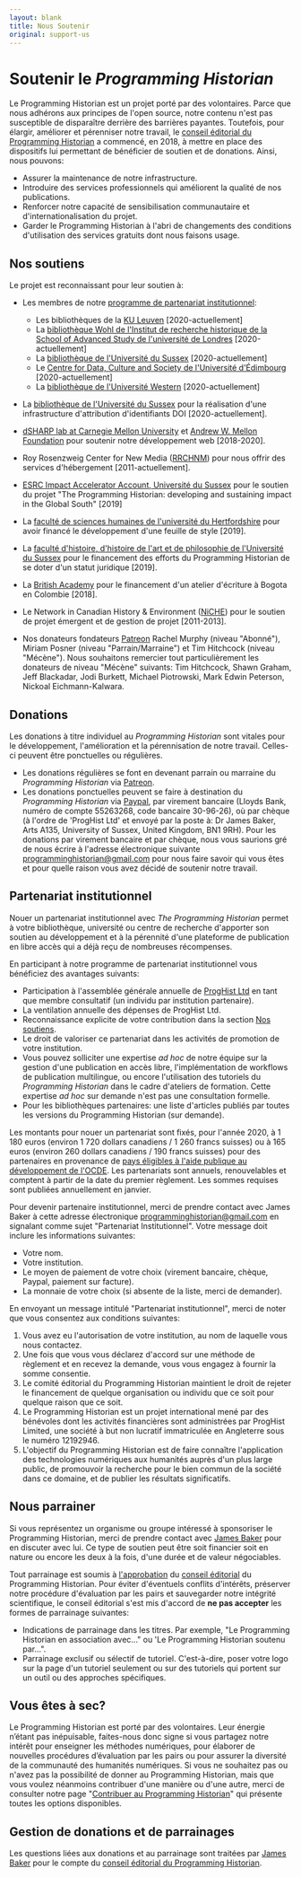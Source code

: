 ```yaml
---
layout: blank
title: Nous Soutenir
original: support-us
---
```


# Soutenir le _Programming Historian_

Le Programming Historian est un projet porté par des volontaires. Parce que nous adhérons aux principes de l'open source, notre contenu n'est pas susceptible de disparaître derrière des barrières payantes. Toutefois, pour élargir, améliorer et pérenniser notre travail, le [conseil éditorial du Programming Historian](/fr/equipe-projet) a commencé, en 2018, à mettre en place des dispositifs lui permettant de bénéficier de soutien et de donations. Ainsi, nous pouvons:

- Assurer la maintenance de notre infrastructure.
- Introduire des services professionnels qui améliorent la qualité de nos publications.
- Renforcer notre capacité de sensibilisation communautaire et d'internationalisation du projet.
- Garder le Programming Historian à l'abri de changements des conditions d'utilisation des services gratuits dont nous faisons usage.

## Nos soutiens

Le projet est reconnaissant pour leur soutien à:

- Les membres de notre [programme de partenariat institutionnel](nous-soutenir#partenariat-institutionnel):
  - Les bibliothèques de la [KU Leuven](https://bib.kuleuven.be/) [2020-actuellement]
  - La [bibliothèque Wohl de l'Institut de recherche historique de la School of Advanced Study de l'université de Londres](https://www.history.ac.uk/library) [2020-actuellement]
  - La [bibliothèque de l'Université du Sussex](https://www.sussex.ac.uk/library/) [2020-actuellement]
  - Le [Centre for Data, Culture and Society de l'Université d'Édimbourg](https://www.cdcs.ed.ac.uk/) [2020-actuellement]
  - La [bibliothèque de l'Université Western](https://www.lib.uwo.ca/) [2020-actuellement]
  
- La [bibliothèque de l'Université du Sussex](https://www.sussex.ac.uk/library/) pour la réalisation d'une infrastructure d'attribution d'identifiants DOI [2020-actuellement].
- [dSHARP lab at Carnegie Mellon University](http://dsharp.library.cmu.edu/) et [Andrew W. Mellon Foundation](https://mellon.org/) pour soutenir notre développement web [2018-2020].
- Roy Rosenzweig Center for New Media ([RRCHNM](http://chnm.gmu.edu/)) pour nous offrir des services d'hébergement [2011-actuellement].
- [ESRC Impact Accelerator Account, Université du Sussex](http://www.sussex.ac.uk/staff/research/rqi/rqi_information_and_support/rqi_impact_funding/if-esrciaa/) pour le soutien du projet "The Programming Historian: developing and sustaining impact in the Global South" [2019]
- La [faculté de sciences humaines de l'université du Hertfordshire](https://www.herts.ac.uk/study/schools-of-study/humanities) pour avoir financé le développement d'une feuille de style [2019].
- La [faculté d'histoire, d'histoire de l'art et de philosophie de l'Université du Sussex](http://www.sussex.ac.uk/hahp/) pour le financement des efforts du Programming Historian de se doter d'un statut juridique [2019].
- La [British Academy](https://www.britac.ac.uk/) pour le financement d'un atelier d'écriture à Bogota en Colombie [2018].
- Le Network in Canadian History & Environment ([NiCHE](http://niche-canada.org/)) pour le soutien de projet émergent et de gestion de projet [2011-2013].
- Nos donateurs fondateurs [Patreon](https://www.patreon.com/theprogramminghistorian) Rachel Murphy (niveau "Abonné"), Miriam Posner (niveau "Parrain/Marraine") et Tim Hitchcock (niveau "Mécène"). Nous souhaitons remercier tout particulièrement les donateurs de niveau "Mécène" suivants: Tim Hitchcock, Shawn Graham, Jeff Blackadar, Jodi Burkett, Michael Piotrowski, Mark Edwin Peterson, Nickoal Eichmann-Kalwara.

 
## Donations

Les donations à titre individuel au *Programming Historian* sont vitales pour le développement, l'amélioration et la pérennisation de notre travail. Celles-ci peuvent être ponctuelles ou régulières.
 
- Les donations régulières se font en devenant parrain ou marraine du *Programming Historian* via [Patreon](https://www.patreon.com/theprogramminghistorian). 
- Les donations ponctuelles peuvent se faire à destination du *Programming Historian* via [Paypal](https://www.paypal.com/cgi-bin/webscr?cmd=_s-xclick&hosted_button_id=7BGHUZRVS4LYL&source=url), par virement bancaire (Lloyds Bank, numéro de compte 55263268, code bancaire 30-96-26), où par chèque (à l'ordre de 'ProgHist Ltd' et envoyé par la poste à: Dr James Baker, Arts A135, University of Sussex, United Kingdom, BN1 9RH). Pour les donations par virement bancaire et par chèque, nous vous saurions gré de nous écrire à l'adresse électronique suivante <a href="mailto:programminghistorian@gmail.com">programminghistorian@gmail.com</a> pour nous faire savoir qui vous êtes et pour quelle raison vous avez décidé de soutenir notre travail. 

## Partenariat institutionnel

Nouer un partenariat institutionnel avec *The Programming Historian* permet à votre bibliothèque, université ou centre de recherche d'apporter son soutien au développement et à la pérennité d'une plateforme de publication en libre accès qui a déjà reçu de nombreuses récompenses. 

En participant à notre programme de partenariat institutionnel vous bénéficiez des avantages suivants:

- Participation à l'assemblée générale annuelle de [ProgHist Ltd](https://beta.companieshouse.gov.uk/company/12192946) en tant que membre consultatif (un individu par institution partenaire).
- La ventilation annuelle des dépenses de ProgHist Ltd.
- Reconnaissance explicite de votre contribution dans la section [Nos soutiens](/fr/nous-soutenir#nos-soutiens).
- Le droit de valoriser ce partenariat dans les activités de promotion de votre institution.
- Vous pouvez solliciter une expertise *ad hoc* de notre équipe sur la gestion d'une publication en accès libre, l'implémentation de workflows de publication multilingue, ou encore l'utilisation des tutoriels du *Programming Historian* dans le cadre d'ateliers de formation. Cette expertise *ad hoc* sur demande n'est pas une consultation formelle. 
- Pour les bibliothèques partenaires: une liste d'articles publiés par toutes les versions du Programming Historian (sur demande).

Les montants pour nouer un partenariat sont fixés, pour l'année 2020, à 1 180 euros (environ 1 720 dollars canadiens / 1 260 francs suisses) ou à 165 euros (environ 260 dollars canadiens / 190 francs suisses) pour des partenaires en provenance de [pays éligibles à l'aide publique au développement de l'OCDE](http://www.oecd.org/fr/cad/financementpourledeveloppementdurable/normes-financement-developpement/listecad.htm). Les partenariats sont annuels, renouvelables et comptent à partir de la date du premier règlement. Les sommes requises sont publiées annuellement en janvier.

Pour devenir partenaire institutionnel, merci de prendre contact avec James Baker à cette adresse électronique <a href="mailto:programminghistorian@gmail.com">programminghistorian@gmail.com</a> en signalant comme sujet "Partenariat Institutionnel". Votre message doit inclure les informations suivantes:

- Votre nom.
- Votre institution.
- Le moyen de paiement de votre choix (virement bancaire, chèque, Paypal, paiement sur facture).
- La monnaie de votre choix (si absente de la liste, merci de demander).

En envoyant un message intitulé "Partenariat institutionnel", merci de noter que vous consentez aux conditions suivantes:

1. Vous avez eu l'autorisation de votre institution, au nom de laquelle vous nous contactez. 
2. Une fois que vous vous déclarez d'accord sur une méthode de règlement et en recevez la demande, vous vous engagez à fournir la somme consentie.
3. Le comité éditorial du Programming Historian maintient le droit de rejeter le financement de quelque organisation ou individu que ce soit pour quelque raison que ce soit.
4. Le Programming Historian est un projet international mené par des bénévoles dont les activités financières sont administrées par ProgHist Limited, une société à but non lucratif immatriculée en Angleterre sous le numéro 12192946.
5. L'objectif du Programming Historian est de faire connaître l'application des technologies numériques aux humanités auprès d'un plus large public, de promouvoir la recherche pour le bien commun de la société dans ce domaine, et de publier les résultats significatifs. 

## Nous parrainer

Si vous représentez un organisme ou groupe intéressé à sponsoriser le Programming Historian, merci de prendre contact avec  [James Baker](https://github.com/drjwbaker) pour en discuter avec lui. Ce type de soutien peut être soit financier soit en nature ou encore les deux à la fois, d'une durée et de valeur négociables.

Tout parrainage est soumis à [l'approbation](https://github.com/programminghistorian/jekyll/wiki/Programming-Historian-Governance) du [conseil éditorial](/fr/equipe-projet) du Programming Historian. Pour éviter d'éventuels conflits d'intérêts, préserver notre procédure d'évaluation par les pairs et sauvegarder notre intégrité scientifique, le conseil éditorial s'est mis d'accord de **ne pas accepter** les formes de parrainage suivantes:

- Indications de parrainage dans les titres. Par exemple, "Le Programming Historian en association avec..." ou 'Le Programming Historian soutenu par...".
- Parrainage exclusif ou sélectif de tutoriel. C'est-à-dire, poser votre logo sur la page d'un tutoriel seulement ou sur des tutoriels qui portent sur un outil ou des approches spécifiques.

## Vous êtes à sec?

Le Programming Historian est porté par des volontaires. Leur énergie n’étant pas inépuisable, faites-nous donc signe si vous partagez notre intérêt pour enseigner les méthodes numériques, pour élaborer de nouvelles procédures d’évaluation par les pairs ou pour assurer la diversité de la communauté des humanités numériques. Si vous ne souhaitez pas ou n'avez pas la possibilité de donner au Programming Historian, mais que vous voulez néanmoins contribuer d'une manière ou d'une autre, merci de consulter notre page "[Contribuer au Programming Historian](/fr/contribuer)" qui présente toutes les options disponibles.

## Gestion de donations et de parrainages

Les questions liées aux donations et au parrainage sont traitées par [James Baker](https://github.com/drjwbaker) pour le compte du [conseil éditorial du Programming Historian](/fr/equipe-projet).
